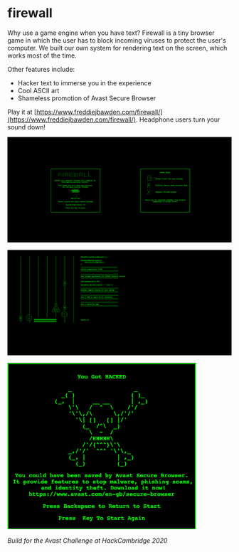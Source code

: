 # firewall

Why use a game engine when you have text? Firewall is a tiny browser game in which the user has to block 
incoming viruses to protect the user's computer. We built our own system for rendering text on the screen, which works most of the time.

Other features include:
* Hacker text to immerse you in the experience
* Cool ASCII art
* Shameless promotion of Avast Secure Browser

Play it at [https://www.freddiejbawden.com/firewall/](https://www.freddiejbawden.com/firewall/). Headphone users turn your sound down!

![Main Menu](images/screenshot0.png)

![Game Screen](images/screenshot1.png)

![Game over](images/screenshot2.png)


_Build for the Avast Challenge at HackCambridge 2020_
